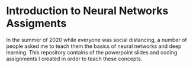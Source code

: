 # Introduction to Neural Networks Assigments

In the summer of 2020 while everyone was social distancing, a number of people asked me to teach them the basics of neural networks and deep learning. This repository contains of the powerpoint slides and coding assignments I created in order to teach these concepts.
